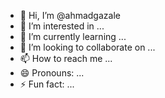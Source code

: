 - 👋 Hi, I’m @ahmadgazale
- 👀 I’m interested in ...
- 🌱 I’m currently learning ...
- 💞️ I’m looking to collaborate on ...
- 📫 How to reach me ...
- 😄 Pronouns: ...
- ⚡ Fun fact: ...

<!---
ahmadgazale/ahmadgazale is a ✨ special ✨ repository because its `README.md` (this file) appears on your GitHub profile.
You can click the Preview link to take a look at your changes.
--->
